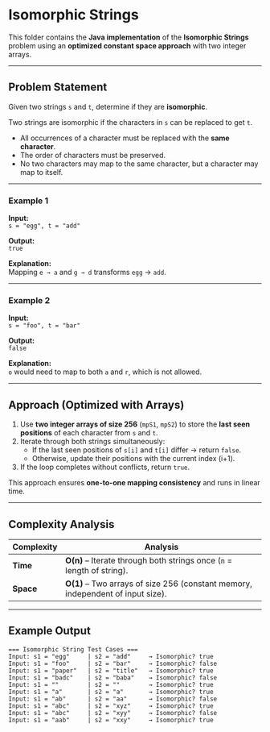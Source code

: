 # Isomorphic Strings

This folder contains the **Java implementation** of the **Isomorphic Strings** problem using an **optimized constant space approach** with two integer arrays.

---

## Problem Statement

Given two strings `s` and `t`, determine if they are **isomorphic**.

Two strings are isomorphic if the characters in `s` can be replaced to get `t`.

- All occurrences of a character must be replaced with the **same character**.
- The order of characters must be preserved.
- No two characters may map to the same character, but a character may map to itself.

---

### Example 1
**Input:**  
`s = "egg", t = "add"`

**Output:**  
`true`

**Explanation:**  
Mapping `e → a` and `g → d` transforms `egg` → `add`.

---

### Example 2
**Input:**  
`s = "foo", t = "bar"`

**Output:**  
`false`

**Explanation:**  
`o` would need to map to both `a` and `r`, which is not allowed.

---

## Approach (Optimized with Arrays)

1. Use **two integer arrays of size 256** (`mpS1`, `mpS2`) to store the **last seen positions** of each character from `s` and `t`.
2. Iterate through both strings simultaneously:
   - If the last seen positions of `s[i]` and `t[i]` differ → return `false`.
   - Otherwise, update their positions with the current index (i+1).
3. If the loop completes without conflicts, return `true`.

This approach ensures **one-to-one mapping consistency** and runs in linear time.

---

## Complexity Analysis

| Complexity | Analysis |
|-----------|-----------|
| **Time**  | **O(n)** – Iterate through both strings once (`n` = length of string). |
| **Space** | **O(1)** – Two arrays of size 256 (constant memory, independent of input size). |

---

## Example Output

```text
=== Isomorphic String Test Cases ===
Input: s1 = "egg"     | s2 = "add"     → Isomorphic? true
Input: s1 = "foo"     | s2 = "bar"     → Isomorphic? false
Input: s1 = "paper"   | s2 = "title"   → Isomorphic? true
Input: s1 = "badc"    | s2 = "baba"    → Isomorphic? false
Input: s1 = ""        | s2 = ""        → Isomorphic? true
Input: s1 = "a"       | s2 = "a"       → Isomorphic? true
Input: s1 = "ab"      | s2 = "aa"      → Isomorphic? false
Input: s1 = "abc"     | s2 = "xyz"     → Isomorphic? true
Input: s1 = "abc"     | s2 = "xyy"     → Isomorphic? false
Input: s1 = "aab"     | s2 = "xxy"     → Isomorphic? true
